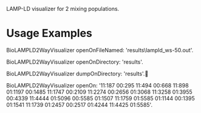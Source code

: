 LAMP-LD visualizer for 2 mixing populations.

Usage Examples
==============

BioLAMPLD2WayVisualizer openOnFileNamed: 'results\lampld_ws-50.out'.

BioLAMPLD2WayVisualizer openOnDirectory: 'results'.

BioLAMPLD2WayVisualizer dumpOnDirectory: 'results'.

BioLAMPLD2WayVisualizer openOn: '11:187 00:295 11:494 00:668 11:898 01:1197 00:1485 11:1747 00:2109 11:2274 00:2656 01:3068 11:3258 01:3955 00:4339 11:4444 01:5096 00:5585
 01:1507 11:1759 01:5585
 01:1144 00:1395 01:1541 11:1739 01:2457 00:2517 01:4244 11:4425 01:5585'. 